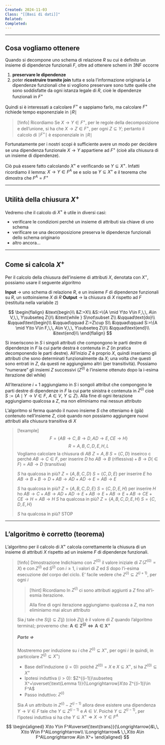 ```yaml
---
Created: 2024-11-03
Class: "[[Basi di dati]]"
Related: 
Completed:
---
```

---
## Cosa vogliamo ottenere
Quando si decompone uno schema di relazione $R$ su cui è definito un insieme di dipendenze funzionali $F$, oltre ad ottenere schemi in 3NF occorre
1. **preservare le dipendenze**
2. poter **ricostruire tramite join** tutta e sola l’informazione originaria
Le dipendenze funzionali che si vogliono preservare sono tutte quelle che sono soddisfatte da ogni istanza legale di $R$, cioè le dipendenze funzionali in $F^+$

Quindi si è interessati a calcolare $F^+$ e sappiamo farlo, ma calcolare $F^+$ richiede tempo esponenziale in $\mid R\mid$

>[!info] Ricordiamo
>Se $X\to Y\in F^+$, per le regole della decomposizione e dell’unione, si ha che $X\to Z\in F^+$, per ogni $Z \subseteq Y$; pertanto il calcolo di $\mid F^+\mid$ è esponenziale in $\mid R\mid$

Fortunatamente per i nostri scopi è sufficiente avere un modo per decidere se una dipendenza funzionale $X\to Y$ appartiene ad $F^+$ (cioè alla chiusura di un insieme di dipendenze).

Ciò puà essere fatto calcolando $X^+$ e verificando se $Y\subseteq X^+$. Infatti ricordiamo il lemma: $X\to Y\in F^A$ se e solo se $Y\subseteq X^+$ e il teorema che dimostra che $F^A=F^+$

---
## Utilità della chiusura $X^+$
Vedremo che il calcolo di $X^+$ è utile in diversi casi:
- verificare le condizioni perché un insieme di attributi sia chiave di uno schema
- verificare se una decomposizione preserva le dipendenze funzionali dello schema originario
- altro ancora…

---
## Come si calcola $X^+$
Per il calcolo della chiusura dell’insieme di attributi $X$, denotata con $X^+$, possiamo usare il seguente algoritmo

**Input** → uno schema di relazione $R$, e un insieme $F$ di dipendenze funzionali su $R$, un sottoinsieme $X$ di $R$
**Output** → la chiusura di $X$ rispetto ad $F$ (restituita nella variabile `Z`)

$$
\begin{flalign}
&\text{begin}\\
&Z:=X\\
&S:=\{A \mid Y\to V\in F,\,\, A\in V,\,\, Y\subseteq Z\}\\
&\text{while } S\not\subset Z\\
&\qquad\text{do}\\
&\qquad\text{begin}\\
&\qquad\qquad Z:=Z\cup S\\
&\qquad\qquad S:=\{A \mid Y\to V\in F,\,\, A\in V,\,\, Y\subseteq Z\}\\
&\qquad\text{end}\\
&\text{end}\\
\end{flalign}
$$

Si inseriscono in $S$ i singoli attributi che compongono le parti destre di dipendenze in $F$ la cui parte destra è contenuta in $Z$ (in pratica decomponendo le parti destre). All’inizio $Z$ è proprio $X$, quindi inseriamo gli attributi che sono determinati funzionalmente da $X$; una volta che questi sono entrati in $Z$, da questi ne aggiungiamo altri (per transitività).
Possiamo “numerare” gli insiemi $Z$ successivi ($Z^{(i)}$ è l’insieme ottenuto dopo la i-esima iterazione del while)

All’iterazione $i+1$ aggiungiamo in $S$ i songoli attribut che compongono le parti destre di dipendenze in $F$ la cui parte sinistra è contenuta in $Z^{(i)}$ cioè $S:=\{A \mid Y\to V\in F,\,\, A\in V,\,\, Y\subseteq Z\}$. Alla fine di ogni iterazione aggiungiamo qualcosa a $Z$, ma non eliminiamo mai nessun attributo

L’algoritmo si ferma quando il nuovo insieme $S$ che otteniamo è (già) contenuto nell’insieme $Z$, cioè quando non possiamo aggiungere nuovi attributi alla chiusura transitiva di $X$

>[!example]
>$$F=\{AB\to C, B\to D, AD\to E, CE\to H\}$$
>$$R=A,B,C,D,E,H,L$$
> Vogliamo calcolare la chiusura di $AB$
> $Z=A,B$
> $S=\{C,D\}$
> inseirco c perché $AB\to C\in F$, per inserire $D$ ho $AB\to B \text{ (riflessiva)}+B\to D(\in F)=AB\to D \text{ (transitiva)}$
> 
> $S$ ha qualcosa in più?
> $Z=\{A,B,C,D\}$
> $S=\{C,D,E\}$ per inserire $E$ ho $AB\to B+B\to D+AB\to AD+AD\to E=AB\to E$
> 
> $S$ ha qualcosa in più?
> $Z=\{A,B,C,D, E\}$
> $S=\{C,D,E,H\}$ per inserire $H$ ho $AB\to C+AB\to AD+AD\to E+AB\to E+AB\to E+AB\to CE+CE\to H=AB\to H$
> $S$ ha qualcosa in più?
> $Z=\{A,B,C,D, E, H\}$
> $S=\{C,D,E,H\}$
> 
> $S$ ha qualcosa in più?
> STOP

---
## L’algoritmo è corretto (teorema)
L’algoritmo per il calcolo di $X^+$ calcola correttamente la chiusura di un insieme di attributi $X$ rispetto ad un insieme $F$ di dipendenze funzionali.

>[!info] Dimostrazione
>Indichiamo con $Z^{(0)}$ il valore iniziale di $Z \,(Z^{(0)}=X)$ e con $Z^{(i)}$ ed $S^{(i)}$ con $i\geq 1$, i valori di $Z$ ed $S$ dopo l’i-esima esecuzione del corpo del ciclo.
>E’ facile vedere che $Z^{(i)}\subseteq Z^{(i+1)}$, per ogni $i$
>>[!hint] Ricordiamo
>>In $Z^{(i)}$ ci sono attributi aggiunti a $Z$ fino all’i-esmia iterazione.
>>
>>Alla fine di ogni iterazione aggiungiamo qualcosa a $Z$, ma non eliminiamo mai alcun attributo
>
>Sia $j$ tale che $S(j)\subseteq Z(j)$ (cioè $Z(j)$ è il valore di $Z$ quando l’algoritmo termina); proveremo che: $\mathbf{A\in Z^{(j)}\Leftrightarrow A\in X^+}$
>
>##### Parte $\Rightarrow$
>Mostreremo per induzione su $i$ che $Z^{(i)}\subseteq X^+$, per ogni $i$ (e quindi, in particolare $Z^{(j)}\subseteq X^+$)
>- Base dell’induzione ($i=0$): poiché $Z^{(0)}=X$ e $X\subseteq X^+$, si ha $Z^{(0)}\subseteq X^+$
>- Ipotesi induttiva ($i>0$): $Z^{(i-1)}\subseteq X^+\overset{\text{Lemma 1}}{\Longrightarrow}X\to Z^{(i-1)}\in F^A$
>- Passo induttivo: $Z^{(i)}$
>
>Sia $A$ un attributo in $Z^{(i)}-Z^{(i-1)}$ allora deve esistere una dipendenza $Y\to V\in F$ tale che $Y\subseteq Z^{(i-1)}$ e $A\in V$.
>Poiché $Y\subseteq Z^{(i-1)}$, per l’ipotesi induttiva si ha che $Y\subseteq X^+\Rightarrow X\to Y\in F^A$
>

$$
\begin{aligned}
X\to Y\in F^A\overset{\text{trans}}{\Longrightarrow}&\,\, X\to W\in F^A\Longrightarrow\\
\Longrightarrow& \,\,X\to A\in F^A\Longrightarrow A\in X^+
\end{aligned}
$$